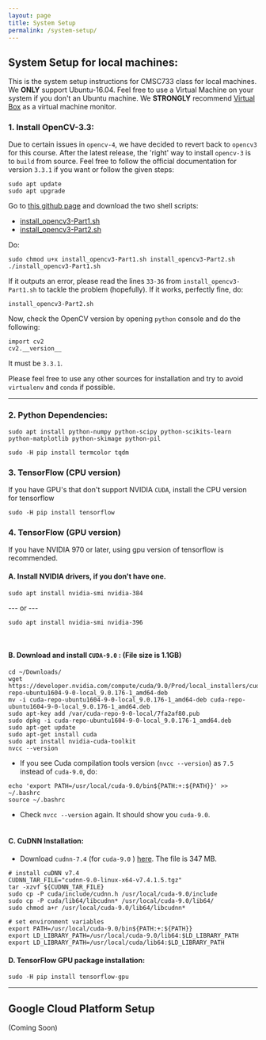 ```yaml
---
layout: page
title: System Setup
permalink: /system-setup/
---
```


## System Setup for local machines:

This is the system setup instructions for CMSC733 class for local machines. We <b>ONLY</b> support Ubuntu-16.04. Feel free to use a Virtual Machine on your system if you don't an Ubuntu machine. We <b>STRONGLY</b> recommend [Virtual Box](https://www.virtualbox.org/wiki/Downloads) as a virtual machine monitor.

### 1. Install OpenCV-3.3:

Due to certain issues in `opencv-4`, we have decided to revert back to `opencv3` for this course. After the latest release, the 'right' way to install `opencv-3` is to `build` from source. Feel free to follow the official documentation for version `3.3.1` if you want or follow the given steps:

```
sudo apt update
sudo apt upgrade
```

Go to [this github page](https://github.com/chahatdeep/ubuntu-for-robotics/tree/master/CMSC733) and download the two shell scripts:
- [install_opencv3-Part1.sh](https://github.com/chahatdeep/ubuntu-for-robotics/blob/master/CMSC733/install_opencv3-Part1.sh)
- [install_opencv3-Part2.sh](https://github.com/chahatdeep/ubuntu-for-robotics/blob/master/CMSC733/install_opencv3-Part2.sh)

Do: 
```
sudo chmod u+x install_opencv3-Part1.sh install_opencv3-Part2.sh
./install_opencv3-Part1.sh
```

If it outputs an error, please read the lines `33-36` from `install_opencv3-Part1.sh` to tackle the problem (hopefully).
If it works, perfectly fine, do:
```
install_opencv3-Part2.sh
```


Now, check the OpenCV version by opening `python` console and do the following:

```
import cv2
cv2.__version__
```

It must be `3.3.1`.

Please feel free to use any other sources for installation and try to avoid `virtualenv` and `conda` if possible. 

***

### 2. Python Dependencies:

```
sudo apt install python-numpy python-scipy python-scikits-learn python-matplotlib python-skimage python-pil
```

```
sudo -H pip install termcolor tqdm
```



### 3. TensorFlow (CPU version)

If you have GPU's that don't support NVIDIA `CUDA`, install the CPU version for tensorflow

```
sudo -H pip install tensorflow
```

### 4. TensorFlow (GPU version)

If you have NVIDIA 970 or later, using gpu version of tensorflow is recommended.


#### <b>A.</b> Install NVIDIA drivers, if you don't have one.

```
sudo apt install nvidia-smi nvidia-384
```
--- or --- 

```
sudo apt install nvidia-smi nvidia-396
```
<br>

#### <b>B.</b> Download and install `CUDA-9.0` : (File size is 1.1GB)

```
cd ~/Downloads/
wget https://developer.nvidia.com/compute/cuda/9.0/Prod/local_installers/cuda-repo-ubuntu1604-9-0-local_9.0.176-1_amd64-deb
mv -i cuda-repo-ubuntu1604-9-0-local_9.0.176-1_amd64-deb cuda-repo-ubuntu1604-9-0-local_9.0.176-1_amd64.deb 
sudo apt-key add /var/cuda-repo-9-0-local/7fa2af80.pub
sudo dpkg -i cuda-repo-ubuntu1604-9-0-local_9.0.176-1_amd64.deb 
sudo apt-get update
sudo apt-get install cuda
sudo apt install nvidia-cuda-toolkit
nvcc --version
```


- If you see Cuda compilation tools version (`nvcc --version`) as `7.5` instead of `cuda-9.0`, do: 

```
echo 'export PATH=/usr/local/cuda-9.0/bin${PATH:+:${PATH}}' >> ~/.bashrc
source ~/.bashrc
```

- Check `nvcc --version` again. It should show you `cuda-9.0`.
<br><br>

#### <b>C.</b> CuDNN Installation:

- Download `cudnn-7.4` (for `cuda-9.0` ) [here](https://drive.google.com/open?id=1xWPfS8xaxdUHeiZQbdMGr0R3sPfOdNfp). The file is 347 MB.

```
# install cuDNN v7.4
CUDNN_TAR_FILE="cudnn-9.0-linux-x64-v7.4.1.5.tgz"
tar -xzvf ${CUDNN_TAR_FILE}
sudo cp -P cuda/include/cudnn.h /usr/local/cuda-9.0/include
sudo cp -P cuda/lib64/libcudnn* /usr/local/cuda-9.0/lib64/
sudo chmod a+r /usr/local/cuda-9.0/lib64/libcudnn*
```
```
# set environment variables
export PATH=/usr/local/cuda-9.0/bin${PATH:+:${PATH}}
export LD_LIBRARY_PATH=/usr/local/cuda-9.0/lib64:$LD_LIBRARY_PATH
export LD_LIBRARY_PATH=/usr/local/cuda/lib64:$LD_LIBRARY_PATH
```

#### <b>D.</b> TensorFlow GPU package installation:
```sudo -H pip install tensorflow-gpu```


***

## Google Cloud Platform Setup
(Coming Soon)





